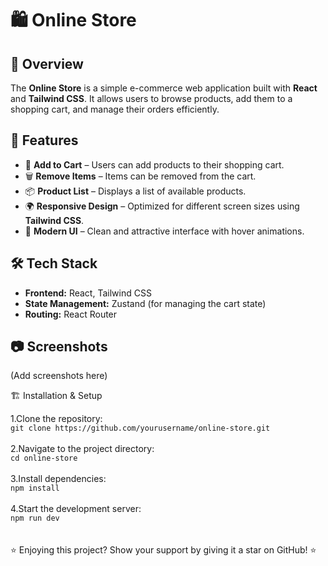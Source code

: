 # 🛍️ Online Store

## 📌 Overview
The **Online Store** is a simple e-commerce web application built with **React** and **Tailwind CSS**. It allows users to browse products, add them to a shopping cart, and manage their orders efficiently.

## 🚀 Features
- 🛒 **Add to Cart** – Users can add products to their shopping cart.
- 🗑 **Remove Items** – Items can be removed from the cart.
- 📦 **Product List** – Displays a list of available products.
- 🌍 **Responsive Design** – Optimized for different screen sizes using **Tailwind CSS**.
- 🎨 **Modern UI** – Clean and attractive interface with hover animations.

## 🛠 Tech Stack
- **Frontend:** React, Tailwind CSS
- **State Management:** Zustand (for managing the cart state)
- **Routing:** React Router

## 📷 Screenshots
(Add screenshots here)

🏗 Installation & Setup

1.Clone the repository:
<br>
``git clone https://github.com/yourusername/online-store.git
``
<br>
<br>
2.Navigate to the project directory:
<br>
``
cd online-store
``
<br>
<br>
3.Install dependencies:
<br>
``
npm install
``
<br>
<br>
4.Start the development server:
<br>
``
npm run dev
``
<br>
<br>
<br>
⭐ Enjoying this project? Show your support by giving it a star on GitHub! ⭐
